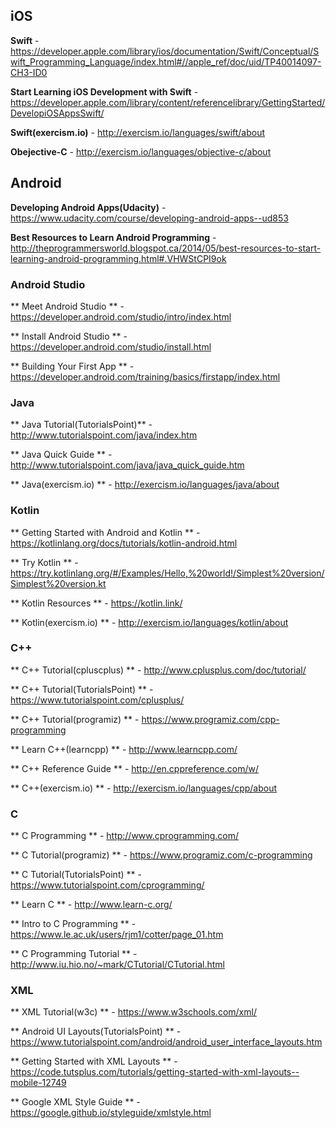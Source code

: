 ## iOS ##

**Swift** - https://developer.apple.com/library/ios/documentation/Swift/Conceptual/Swift_Programming_Language/index.html#//apple_ref/doc/uid/TP40014097-CH3-ID0

**Start Learning iOS Development with Swift** - https://developer.apple.com/library/content/referencelibrary/GettingStarted/DevelopiOSAppsSwift/

**Swift(exercism.io)** - http://exercism.io/languages/swift/about

**Obejective-C** - http://exercism.io/languages/objective-c/about

## Android ##

**Developing Android Apps(Udacity)** - https://www.udacity.com/course/developing-android-apps--ud853

**Best Resources to Learn Android Programming** - http://theprogrammersworld.blogspot.ca/2014/05/best-resources-to-start-learning-android-programming.html#.VHWStCPI9ok

### Android Studio ###

** Meet Android Studio ** - https://developer.android.com/studio/intro/index.html

** Install Android Studio ** - https://developer.android.com/studio/install.html

** Building Your First App ** - https://developer.android.com/training/basics/firstapp/index.html

### Java ### 

** Java Tutorial(TutorialsPoint)** - http://www.tutorialspoint.com/java/index.htm

** Java Quick Guide ** - http://www.tutorialspoint.com/java/java_quick_guide.htm

** Java(exercism.io) ** - http://exercism.io/languages/java/about

### Kotlin ###

** Getting Started with Android and Kotlin ** - https://kotlinlang.org/docs/tutorials/kotlin-android.html

** Try Kotlin ** - https://try.kotlinlang.org/#/Examples/Hello,%20world!/Simplest%20version/Simplest%20version.kt

** Kotlin Resources ** - https://kotlin.link/

** Kotlin(exercism.io) ** - http://exercism.io/languages/kotlin/about

### C++ ###

** C++ Tutorial(cpluscplus) ** - http://www.cplusplus.com/doc/tutorial/

** C++ Tutorial(TutorialsPoint) ** - https://www.tutorialspoint.com/cplusplus/

** C++ Tutorial(programiz) ** - https://www.programiz.com/cpp-programming

** Learn C++(learncpp) ** - http://www.learncpp.com/

** C++ Reference Guide ** - http://en.cppreference.com/w/

** C++(exercism.io) ** - http://exercism.io/languages/cpp/about

### C ###

** C Programming ** - http://www.cprogramming.com/

** C Tutorial(programiz) ** - https://www.programiz.com/c-programming

** C Tutorial(TutorialsPoint) ** - https://www.tutorialspoint.com/cprogramming/

** Learn C ** - http://www.learn-c.org/

** Intro to C Programming ** - https://www.le.ac.uk/users/rjm1/cotter/page_01.htm

** C Programming Tutorial ** - http://www.iu.hio.no/~mark/CTutorial/CTutorial.html

### XML ###

** XML Tutorial(w3c) ** - https://www.w3schools.com/xml/

** Android UI Layouts(TutorialsPoint) ** - https://www.tutorialspoint.com/android/android_user_interface_layouts.htm

** Getting Started with XML Layouts ** - https://code.tutsplus.com/tutorials/getting-started-with-xml-layouts--mobile-12749

** Google XML Style Guide ** - https://google.github.io/styleguide/xmlstyle.html
